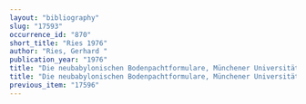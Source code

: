 ```yaml
---
layout: "bibliography"
slug: "17593"
occurrence_id: "870"
short_title: "Ries 1976"
author: "Ries, Gerhard "
publication_year: "1976"
title: "Die neubabylonischen Bodenpachtformulare, Münchener Universitätsschriften. Juristische Fakultät. Abhandlungen zur rechtswissenschaftlichen Grandlagenforschung, Bd. 16 (Berlin)"
title: "Die neubabylonischen Bodenpachtformulare, Münchener Universitätsschriften. Juristische Fakultät. Abhandlungen zur rechtswissenschaftlichen Grandlagenforschung, Bd. 16 (Berlin)"
previous_item: "17596"
---
```

